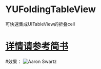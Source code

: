 # YUFoldingTableView
可快速集成UITableView的折叠cell
# [详情请参考简书](http://www.jianshu.com/p/fa8e80766529)

#效果：
![Aaron Swartz](https://github.com/XuanYuLin/YUFoldingTableView/raw/master/YUFoldingTableViewDemo/效果图/效果图.gif)
